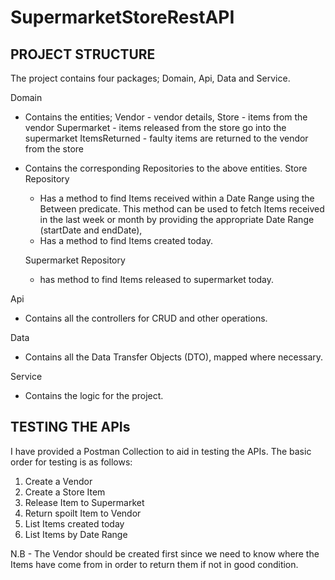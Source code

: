# SupermarketStoreRestAPI

## PROJECT STRUCTURE

The project contains four packages; Domain, Api, Data and Service.

Domain 
- Contains the entities; 
		Vendor - vendor details, 
		Store - items from the vendor
		Supermarket - items released from the store go into the supermarket
 		ItemsReturned - faulty items are returned to the vendor from the store
- Contains the corresponding Repositories to the above entities.
	Store Repository 
	- Has a method to find Items received within a Date Range using the Between predicate. This method can be used to
		fetch Items received in the last week or month by providing the appropriate Date Range (startDate and endDate),
	- Has a method to find Items created today.

	Supermarket Repository
	- has method to find Items released to supermarket today.


Api
- Contains all the controllers for CRUD and other operations.

Data
- Contains all the Data Transfer Objects (DTO), mapped where necessary.

Service
- Contains the logic for the project.

## TESTING THE APIs
I have provided a Postman Collection to aid in testing the APIs.
The basic order for testing is as follows:

1. Create a Vendor
2. Create a Store Item
3. Release Item to Supermarket
4. Return spoilt Item to Vendor
5. List Items created today
6. List Items by Date Range 

N.B - The Vendor should be created first since we need to know where the Items have come from in order to return them if not in good condition.
